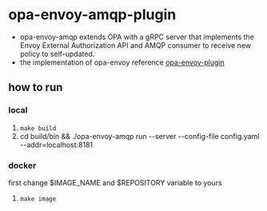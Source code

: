 # opa-envoy-amqp-plugin

* opa-envoy-amqp extends OPA with a gRPC server that implements the Envoy External Authorization API and AMQP consumer to receive new policy to self-updated.
* the implementation of opa-envoy reference [opa-envoy-plugin](https://github.com/open-policy-agent/opa-envoy-plugin)

## how to run
### local
1. `make build`
2. cd build/bin && ./opa-envoy-amqp run --server --config-file config.yaml --addr=localhost:8181

### docker
first change $IMAGE_NAME and $REPOSITORY variable to yours
1. `make image`
